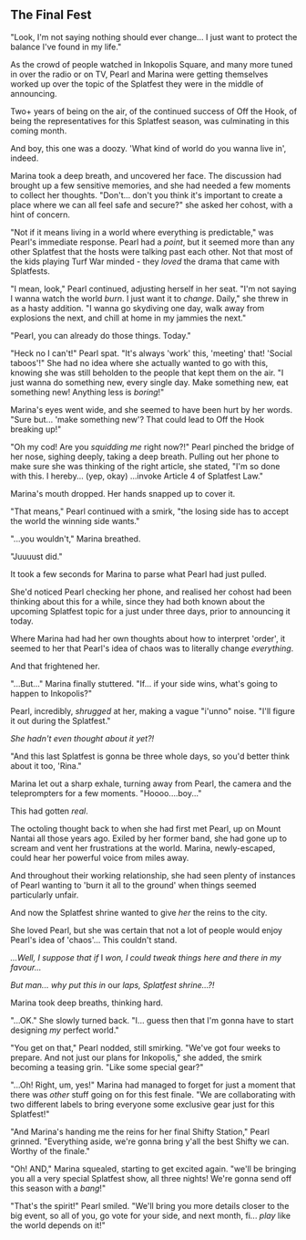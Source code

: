 ## The Final Fest

"Look, I'm not saying nothing should ever change... I just want to protect the balance I've found in my life."

As the crowd of people watched in Inkopolis Square, and many more tuned in over the radio or on TV, Pearl and Marina were getting themselves worked up over the topic of the Splatfest they were in the middle of announcing.

Two+ years of being on the air, of the continued success of Off the Hook, of being the representatives for this Splatfest season, was culminating in this coming month.

And boy, this one was a doozy. 'What kind of world do you wanna live in', indeed.

Marina took a deep breath, and uncovered her face. The discussion had brought up a few sensitive memories, and she had needed a few moments to collect her thoughts. "Don't... don't you think it's important to create a place where we can all feel safe and secure?" she asked her cohost, with a hint of concern.

"Not if it means living in a world where everything is predictable," was Pearl's immediate response. Pearl had a *point*, but it seemed more than any other Splatfest that the hosts were talking past each other. Not that most of the kids playing Turf War minded - they *loved* the drama that came with Splatfests.

"I mean, look," Pearl continued, adjusting herself in her seat. "I'm not saying I wanna watch the world *burn*. I just want it to *change*. Daily," she threw in as a hasty addition. "I wanna go skydiving one day, walk away from explosions the next, and chill at home in my jammies the next."

"Pearl, you can already do those things. Today."

"Heck no I can't!" Pearl spat. "It's always 'work' this, 'meeting' that! 'Social taboos'!" She had no idea where she actually wanted to go with this, knowing she was still beholden to the people that kept them on the air. "I just wanna do something new, every single day. Make something new, eat something new! Anything less is *boring*!"

Marina's eyes went wide, and she seemed to have been hurt by her words. "Sure but... 'make something new'? That could lead to Off the Hook breaking up!"

"Oh my cod! Are you *squidding me* right now?!" Pearl pinched the bridge of her nose, sighing deeply, taking a deep breath. Pulling out her phone to make sure she was thinking of the right article, she stated, "I'm so done with this. I hereby... (yep, okay) ...invoke Article 4 of Splatfest Law."

Marina's mouth dropped. Her hands snapped up to cover it.

"That means," Pearl continued with a smirk, "the losing side has to accept the world the winning side wants."

"...you wouldn't," Marina breathed.

"Juuuust did."

It took a few seconds for Marina to parse what Pearl had just pulled.

She'd noticed Pearl checking her phone, and realised her cohost had been thinking about this for a while, since they had both known about the upcoming Splatfest topic for a just under three days, prior to announcing it today.

Where Marina had had her own thoughts about how to interpret 'order', it seemed to her that Pearl's idea of chaos was to literally change *everything*.

And that frightened her.

"...But..." Marina finally stuttered. "If... if your side wins, what's going to happen to Inkopolis?"

Pearl, incredibly, *shrugged* at her, making a vague "i'unno" noise. "I'll figure it out during the Splatfest."

*She hadn't even thought about it yet?!*

"And this last Splatfest is gonna be three whole days, so you'd better think about it too, 'Rina."

Marina let out a sharp exhale, turning away from Pearl, the camera and the teleprompters for a few moments. "Hoooo....boy..."

This had gotten *real*.

The octoling thought back to when she had first met Pearl, up on Mount Nantai all those years ago. Exiled by her former band, she had gone up to scream and vent her frustrations at the world. Marina, newly-escaped, could hear her powerful voice from miles away.

And throughout their working relationship, she had seen plenty of instances of Pearl wanting to 'burn it all to the ground' when things seemed particularly unfair.

And now the Splatfest shrine wanted to give *her* the reins to the city.

She loved Pearl, but she was certain that not a lot of people would enjoy Pearl's idea of 'chaos'... This couldn't stand.

*...Well, I suppose that if* I *won, I could tweak things here and there in my favour...*

*But man... why put this in* our *laps, Splatfest shrine...?!*

Marina took deep breaths, thinking hard. 

"...OK." She slowly turned back. "I... guess then that I'm gonna have to start designing *my* perfect world."

"You get on that," Pearl nodded, still smirking. "We've got four weeks to prepare. And not just our plans for Inkopolis," she added, the smirk becoming a teasing grin. "Like some special gear?"

"...Oh! Right, um, yes!" Marina had managed to forget for just a moment that there was *other* stuff going on for this fest finale. "We are collaborating with two different labels to bring everyone some exclusive gear just for this Splatfest!"

"And Marina's handing me the reins for her final Shifty Station," Pearl grinned. "Everything aside, we're gonna bring y'all the best Shifty we can. Worthy of the finale."

"Oh! AND," Marina squealed, starting to get excited again. "we'll be bringing you all a very special Splatfest show, all three nights! We're gonna send off this season with a *bang*!"

"That's the spirit!" Pearl smiled. "We'll bring you more details closer to the big event, so all of you, go vote for your side, and next month, fi... *play* like the world depends on it!"